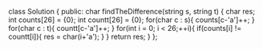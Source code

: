 <!--
 * @Author: your name
 * @Date: 2020-11-01 23:10:41
 * @LastEditTime: 2020-11-01 23:10:55
 * @LastEditors: your name
 * @Description: In User Settings Edit
 * @FilePath: /projects/leetcode/389. 找不同.md
-->
class Solution {
public:
    char findTheDifference(string s, string t) {
        char res;
        int counts[26] = {0};
        int countt[26] = {0};
        for(char c : s){
            counts[c-'a']++;
        }
        for(char c : t){
            countt[c-'a']++;
        }
        for(int i = 0; i < 26;++i){
            if(counts[i] != countt[i]){
                res = char(i+'a');
            }
        }
        return res;
    }
};